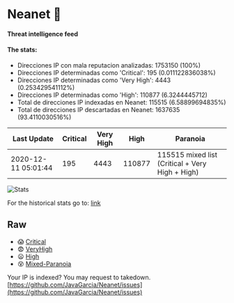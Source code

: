 # Neanet :hocho:
#### Threat intelligence feed
#### The stats:

- Direcciones IP con mala reputacion analizadas: 1753150 (100%)
- Direcciones IP determinadas como 'Critical':  195 (0.011122836038%)
- Direcciones IP determinadas como 'Very High':  4443 (0.253429541112%)
- Direcciones IP determinadas como 'High':  110877 (6.3244445712)
- Total de direcciones IP indexadas en Neanet:  115515 (6.58899694835%)
- Total de direcciones IP descartadas en Neanet:  1637635 (93.4110030516%)

| Last Update | Critical | Very High | High | Paranoia |
| --- | --- | --- | --- | --- |
| 2020-12-11 05:01:44 | 195 | 4443 | 110877 | 115515 mixed list (Critical + Very High + High)|

![Stats](https://docs.google.com/spreadsheets/d/e/2PACX-1vSnaNMIXVabIpDJjufMlzH7poXnshF3mgd8Is1g9ytUEzVsP5my4Trn8f-xkoLLQ38xpL3HtmUexLo6/pubchart?oid=501124687&format=image)

For the historical stats go to: [link](/stats.csv)
## Raw
- :scream: [Critical](https://raw.githubusercontent.com/JavaGarcia/Neanet/master/blacklists/neanet_critical.txt)
- :fearful: [VeryHigh](https://raw.githubusercontent.com/JavaGarcia/Neanet/master/blacklists/neanet_veryHigh.txtt)
- :frowning: [High](https://raw.githubusercontent.com/JavaGarcia/Neanet/master/blacklists/neanet_high.txt)
- :dizzy_face: [Mixed-Paranoia](https://raw.githubusercontent.com/JavaGarcia/Neanet/master/blacklists/neanet_all.txt)


Your IP is indexed? You may request to takedown. [https://github.com/JavaGarcia/Neanet/issues](https://github.com/JavaGarcia/Neanet/issues)













































































































































































































































































































































































































































































































































































































































































































































































































































































































































































































































































































































































































































































































































































































































































































































































































































































































































































































































































































































































































































































































































































































































































































































































































































































































































































































































































































































































































